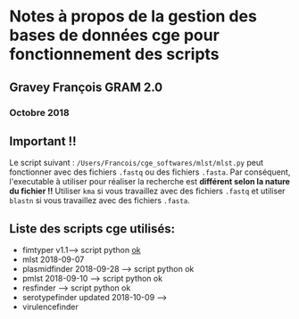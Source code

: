 # Notes à propos de la gestion des bases de données cge pour fonctionnement des scripts

## Gravey François GRAM 2.0
### Octobre 2018

## Important !!

Le script suivant : `/Users/Francois/cge_softwares/mlst/mlst.py` peut fonctionner avec des fichiers `.fastq` ou des fichiers `.fasta`. Par conséquent, l'executable à utiliser pour réaliser la recherche est **différent selon la nature du fichier !!** Utiliser `kma` si vous travaillez avec des fichiers `.fastq` et utiliser `blastn` si vous travaillez avec des fichiers `.fasta`.


## Liste des scripts cge utilisés:

- fimtyper v1.1--> script python [ok](https://github.com/fgravey/Phd_student/blob/master/cge_software_local/fimtyper.py)
- mlst 2018-09-07
- plasmidfinder 2018-09-28 --> script python ok
- pmlst 2018-09-10 --> script python ok
- resfinder --> script python ok
- serotypefinder updated 2018-10-09 -->
- virulencefinder

